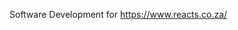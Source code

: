 Software Development for https://www.reacts.co.za/

<!---
reactsdev/reactsdev is a ✨ special ✨ repository because its `README.md` (this file) appears on your GitHub profile.
You can click the Preview link to take a look at your changes.
--->
